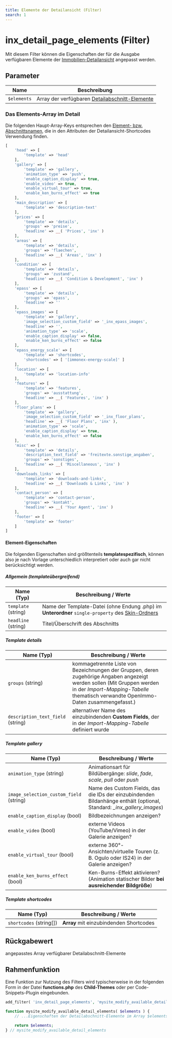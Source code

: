 ```yaml
---
title: Elemente der Detailansicht (Filter)
search: 1
---
```


# inx_detail_page_elements (Filter)

Mit diesem Filter können die Eigenschaften der für die Ausgabe verfügbaren Elemente der [Immobilien-Detailansicht](../komponenten/detailansicht.html) angepasst werden.

## Parameter

| Name | Beschreibung |
| ---- | ------------ |
| `$elements` | Array der verfügbaren [Detailabschnitt-Elemente](../komponenten/detailansicht.html#Elemente-Detail-Abschnitte) |

### Das Elements-Array im Detail

Die folgenden Haupt-Array-Keys entsprechen den [Element- bzw. Abschnittsnamen](../komponenten/detailansicht.html#Elemente-Detail-Abschnitte), die in den Attributen der Detailansicht-Shortcodes Verwendung finden.

```php
[
	'head' => [
		'template' => 'head'
	],
	'gallery' => [
		'template' => 'gallery',
		'animation_type' => 'push',
		'enable_caption_display' => true,
		'enable_video' => true,
		'enable_virtual_tour' => true,
		'enable_ken_burns_effect' => true
	],
	'main_description' => [
		'template' => 'description-text'
	],
	'prices' => [
		'template' => 'details',
		'groups' => 'preise',
		'headline' => __( 'Prices', 'inx' )
	],
	'areas' => [
		'template' => 'details',
		'groups' => 'flaechen',
		'headline' => __( 'Areas', 'inx' )
	],
	'condition' => [
		'template' => 'details',
		'groups' => 'zustand',
		'headline' => __( 'Condition & Development', 'inx' )
	],
	'epass' => [
		'template' => 'details',
		'groups' => 'epass',
		'headline' => ''
	],
	'epass_images' => [
		'template' => 'gallery',
		'image_selection_custom_field' => '_inx_epass_images',
		'headline' => '',
		'animation_type' => 'scale',
		'enable_caption_display' => false,
		'enable_ken_burns_effect' => false
	],
	'epass_energy_scale' => [
		'template' => 'shortcodes',
		'shortcodes' => [ '[immonex-energy-scale]' ]
	],
	'location' => [
		'template' => 'location-info'
	],
	'features' => [
		'template' => 'features',
		'groups' => 'ausstattung',
		'headline' => __( 'Features', 'inx' )
	],
	'floor_plans' => [
		'template' => 'gallery',
		'image_selection_custom_field' => '_inx_floor_plans',
		'headline' => __( 'Floor Plans', 'inx' ),
		'animation_type' => 'scale',
		'enable_caption_display' => true,
		'enable_ken_burns_effect' => false
	],
	'misc' => [
		'template' => 'details',
		'description_text_field' => 'freitexte.sonstige_angaben',
		'groups' => 'sonstiges',
		'headline' => __( 'Miscellaneous', 'inx' )
	],
	'downloads_links' => [
		'template' => 'downloads-and-links',
		'headline' => __( 'Downloads & Links', 'inx' )
	],
	'contact_person' => [
		'template' => 'contact-person',
		'groups' => 'kontakt',
		'headline' => __( 'Your Agent', 'inx' )
	],
	'footer' => [
		'template' => 'footer'
	]
]
```

#### Element-Eigenschaften

Die folgenden Eigenschaften sind größtenteils **templatespezifisch**, können also je nach Vorlage unterschiedlich interpretiert oder auch gar nicht berücksichtigt werden.

##### Allgemein (templateübergreifend)

| Name (Typ) | Beschreibung / Werte |
| ---------- | -------------------- |
| `template` (string) | Name der Template-Datei (ohne Endung .php) im **Unterordner** `single-property` des [Skin-Ordners](skins.html) |
| `headline` (string) | Titel/Überschrift des Abschnitts |

##### Template **details**

| Name (Typ) | Beschreibung / Werte |
| ---------- | -------------------- |
| `groups` (string) | kommagetrennte Liste von Bezeichnungen der Gruppen, deren zugehörige Angaben angezeigt werden sollen (Mit Gruppen werden in der <i>Import-Mapping-Tabelle</i> thematisch verwandte OpenImmo-Daten zusammengefasst.) |
| `description_text_field` (string) | alternativer Name des einzubindenden **Custom Fields**, der in der <i>Import-Mapping-Tabelle</i> definiert wurde |

##### Template **gallery**

| Name (Typ) | Beschreibung / Werte |
| ---------- | -------------------- |
| `animation_type` (string) | Animationsart für Bildübergänge: *slide*, *fade*, *scale*, *pull* oder *push* |
| `image_selection_custom_field` (string) | Name des Custom Fields, das die IDs der einzubindenden Bildanhänge enthält (optional, Standard: *\_inx_gallery_images*) |
| `enable_caption_display` (bool) | Bildbezeichnungen anzeigen? |
| `enable_video` (bool) | externe Videos (YouTube/Vimeo) in der Galerie anzeigen? |
| `enable_virtual_tour` (bool) | externe 360°-Ansichten/virtuelle Touren (z. B. Ogulo oder IS24) in der Galerie anzeigen? |
| `enable_ken_burns_effect` (bool) | Ken-Burns-Effekt aktivieren? (Animation statischer Bilder **bei ausreichender Bildgröße**) |

##### Template **shortcodes**

| Name (Typ) | Beschreibung / Werte |
| ---------- | -------------------- |
| `shortcodes` (string[]) | **Array** mit einzubindenden Shortcodes |

## Rückgabewert

angepasstes Array verfügbarer Detailabschnitt-Elemente

## Rahmenfunktion

Eine Funktion zur Nutzung des Filters wird typischerweise in der folgenden Form in der Datei **functions.php** des **Child-Themes** oder per Code-Snippets-Plugin eingebunden.

```php
add_filter( 'inx_detail_page_elements', 'mysite_modify_available_detail_elements' );

function mysite_modify_available_detail_elements( $elements ) {
	// ...Eigenschaften der Detailabschnitt-Elemente im Array $elements anpassen...

	return $elements;
} // mysite_modify_available_detail_elements
```